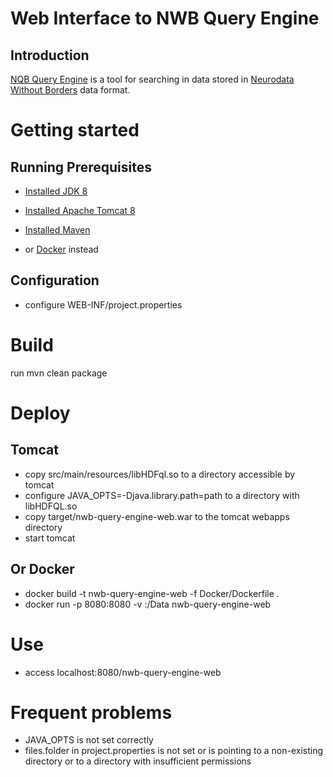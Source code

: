 Web Interface to NWB Query Engine 
==

Introduction
--

[NQB Query Engine](https://github.com/jezekp/NwbQueryEngine) is a tool for searching in data stored in [Neurodata Without Borders](http://www.nwb.org/) data format.
 
Getting started
==

Running Prerequisites
--

* [Installed JDK 8](http://www.oracle.com/technetwork/java/javase/downloads/jdk8-downloads-2133151.html)
* [Installed Apache Tomcat 8](https://tomcat.apache.org/download-80.cgi)
* [Installed Maven](https://maven.apache.org/download.cgi)

* or [Docker](https://www.docker.com/) instead


Configuration
--

* configure WEB-INF/project.properties
  

Build
==

run mvn clean package

Deploy
==

Tomcat
--
* copy src/main/resources/libHDFql.so to a directory accessible by tomcat
* configure JAVA_OPTS=-Djava.library.path=path to a directory with libHDFQL.so
* copy target/nwb-query-engine-web.war to the tomcat webapps directory
* start tomcat

Or Docker
--

* docker build -t nwb-query-engine-web -f Docker/Dockerfile .
* docker run -p 8080:8080 -v <host data directory path>:/Data nwb-query-engine-web


Use
==
* access localhost:8080/nwb-query-engine-web



Frequent problems
==

* JAVA_OPTS is not set correctly
* files.folder in project.properties is not set or is pointing to a non-existing directory or to a directory with insufficient permissions

